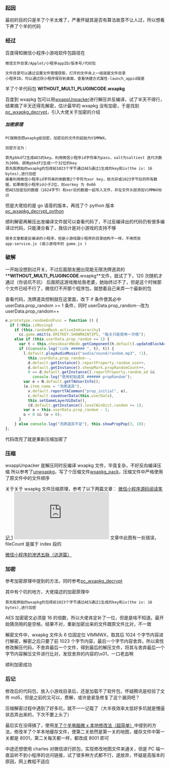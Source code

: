 ### 起因

最初的目的只是羊了个羊太难了，严重怀疑其是否有算法故意不让人过，所以想看下养了个羊的代码

### 经过

百度得知微信小程序小游戏软件包路径在

```
微信文件目录/Applet/小程序appID/版本号/代码包

文件目录可以通过设置文件管理获取，打开的文件夹上一级就是文件目录
小程序ID，可以通过将小程序保存到桌面，查看快捷方式属性-launch_appid就是
```

羊了个羊代码包 **WITHOUT_MULTI_PLUGINCODE.wxapkg**

百度到 wxapkg 包可以用[wxappUnpacker](https://github.com/123cbfds/wxappUnpacker)进行解压并反编译，试了半天不得行，结果搞了半天还得先解密，估计最早的 wxapkg 没有加密，于是找到[pc_wxapkg_decrypt](https://github.com/BlackTrace/pc_wxapkg_decrypt)，引入大佬关于加密的介绍

##### 加密原理

```
PC端微信把wxapkg给加密，加密后的文件的起始为V1MMWX。

加密方法为：

首先pbkdf2生成AES的key。利用微信小程序id字符串为pass，salt为saltiest 迭代次数为1000。调用pbkdf2生成一个32位的key
首先取原始的wxapkg的包得前1023个字节通过AES通过1生成的key和iv(the iv: 16 bytes),进行加密
接着利用微信小程序id字符串的倒数第2个字符为xor key，依次异或1023字节后的所有数据，如果微信小程序id小于2位，则xorkey 为 0x66
把AES加密后的数据（1024字节）和xor后的数据一起写入文件，并在文件头部添加V1MMWX标识
```

但是大佬给的是 go 语音的版本，再找了个 python 版本[pc_wxapkg_decrypt_python](https://github.com/superdashu/pc_wxapkg_decrypt_python)

顺利解密再解压出发编译文件就可以查看代码了，不过反编译出的代码仍有很多编译过代码，只能凑合看了，我估计是对小游戏的支持不够

```
很多文章都是反编译的小程序，但是小游戏跟小程序的目录结构不一样，不用慌张
app-service.js (或小游戏中的 game.js )
```

### 破解

一开始没想到过开关，不过后面朋友圈出现能无限洗牌道具的\***\*WITHOUT_MULTI_PLUGINCODE**.wxapkg\*\*文件，就试了下，120 次随机才通过（你说坑不坑）
后面把这游戏推给我老婆，她始终过不了，但是这个时候那个文件已经不行了，微信打不开那个程序包，就想着自己来弄一个最新的包

查看代码，洗牌道具控制就在这里面，改下 if 条件使其必中 userData.prop_random >= 1 条件，同时 userData.prop_random--改为 userData.prop_random++

```javascript
e.prototype.randomEndFunc = function () {
  if (!this.isMoving)
    if (this.randomMask.activeInHierarchy)
      cc.game.emit(s.EMITKEY.SHOWMAINTIPS, "每关只能使用一次哦");
    else if (this.userData.prop_random >= 1) {
      var t = this.chessboardNode.getComponent(h.default).updateBlockArea();
      if ((console.log("isOk ###### ", t), t)) {
        l.default.playAudioMusic("audio/sound/random.mp3", !1),
          this.userData.prop_random--,
          d.default.getInstance().reportProperty.random_use++,
          d.default.getInstance().sheepMark.propRandomCount++,
          0 == d.default.getInstance().reportProperty.random_ad &&
            console.log("使用初始道具 ###### propRandom");
        var e = N.default.getTAUserInfo();
        (e.item_name = "洗牌道具"),
          v.default.reportTACommon("prop_initial", e),
          c.default.saveUserData(this.userData),
          this.setGameLayerUiData(),
          (d.default.getInstance().levelWinDict.random += 1);
        var o = this.userData.prop_random - 1;
        o < 0 && (o = 0);
      }
    } else console.log("洗牌道具不足"), this.showPropPop(3, 10);
};
```

代码改完了就是重新压缩加密了

### 压缩

wxappUnpacker 是解压同时反编译 wxapkg 文件，毕竟复杂，不好反向编译压缩
所以参考了[unwxapkg](https://github.com/thedreamwork/unwxapkg)，写了个压缩文件[wxapkg_pack](/wxapkg_pack.py)，压缩文件中严格使用了原文件中的文件顺序

关于关于 wxapkg 文件压缩原理，参考了以下两篇文章：
[微信小程序源码阅读笔记 1](https://lrdcq.com/me/read.php/66.htm)
![文件结构](https://lrdcq.com/me/attachment.php?fid=79)
文章中此图有一处错误，fileCount 是属于 index 段的

[微信小程序的渗透五脉（访道篇）](https://mp.weixin.qq.com/s/4BerA1Ij3BfMeg2LA0cm5g)

### 加密

参考加密原理中提到的方法，同时参考[pc_wxapkg_decrypt](https://github.com/BlackTrace/pc_wxapkg_decrypt)

其中有个坑的地方，大佬描述的加密原理中

```
首先取原始的wxapkg的包得前1023个字节通过AES通过1生成的key和iv(the iv: 16 bytes),进行加密
```

AES 加密密文必须是 16 的倍数，所以大佬肯定补了一位，但是是啥不知道。最开始猜测用的是空格，结果不对，重新加密出来的文件跟原文件比对，不一致

解密文件中，wxapkg 文件头 6 位固定位 VIMMWX，取其后 1024 个字节内容进行解密，解密之后只要了前 1023 个字节内容，最后一个字节内容舍弃。所以索性修改解压代码，不舍弃最后一个文件，得到最后的解压文件，将其与舍弃最后一个字节内容解压文件进行比对，发现舍弃的内容的\x01，一口老血啊

顺利加密成功

### 后记

修改后的代码包，放入小游戏目录后，还是加载不了软件包，怀疑腾讯是校验了文件 md5，但是之前的又可以，费解，或许是紧急修复了这个漏洞吧？

压缩解密过程中遇到了好多坑，就不一一记载了（大半夜效率太低好多坑就是懵逼状态弄出来的，下次不要上头了）

最后实在没得搞了，使用[羊了个羊电脑微 x 本地修改法（超简单）](https://www.52pojie.cn/thread-1688918-1-1.html)中提到的方法，修改羊了个羊本地缓存文件，使第二关依然是第一关的地图，缓存文件中第一关都是 8001，第二关每天都一样，都改成 8001 即可

中途还想使用 charles 对微信进行抓包，实现修改地图文件来通关，但是 PC 端一直监听不到小程序的访问链接，试了很多种方式都不行，遂放弃，怀疑是高版本的原因，网上教程不适应
